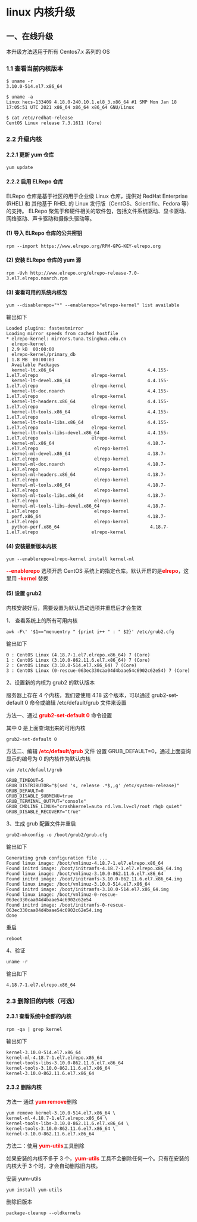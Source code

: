 # linux 内核升级

## 一、在线升级

本升级方法适用于所有 Centos7.x 系列的 OS

### 1.1 查看当前内核版本

```shell
$ uname -r
3.10.0-514.el7.x86_64

$ uname -a
Linux hecs-133409 4.18.0-240.10.1.el8_3.x86_64 #1 SMP Mon Jan 18 17:05:51 UTC 2021 x86_64 x86_64 x86_64 GNU/Linux

$ cat /etc/redhat-release
CentOS Linux release 7.3.1611 (Core)
```

### 2.2 升级内核

#### 2.2.1 更新 yum 仓库

```shell
yum update
```

#### 2.2.2 启用 ELRepo 仓库

ELRepo 仓库是基于社区的用于企业级 Linux 仓库，提供对 RedHat Enterprise (RHEL) 和 其他基于 RHEL 的 Linux 发行版（CentOS、Scientific、Fedora 等）的支持。
ELRepo 聚焦于和硬件相关的软件包，包括文件系统驱动、显卡驱动、网络驱动、声卡驱动和摄像头驱动等。

#### (1) 导入 ELRepo 仓库的公共密钥

```shell
rpm --import https://www.elrepo.org/RPM-GPG-KEY-elrepo.org
```

#### (2) 安装 ELRepo 仓库的 yum 源

```shell
rpm -Uvh http://www.elrepo.org/elrepo-release-7.0-3.el7.elrepo.noarch.rpm
```

#### (3) 查看可用的系统内核包

```shell
yum --disablerepo="*" --enablerepo="elrepo-kernel" list available
```

输出如下

```PlainText
Loaded plugins: fastestmirror
Loading mirror speeds from cached hostfile
* elrepo-kernel: mirrors.tuna.tsinghua.edu.cn
  elrepo-kernel                                                                         | 2.9 kB  00:00:00
  elrepo-kernel/primary_db                                                              | 1.8 MB  00:00:03
  Available Packages
  kernel-lt.x86_64                                   4.4.155-1.el7.elrepo                    elrepo-kernel
  kernel-lt-devel.x86_64                             4.4.155-1.el7.elrepo                    elrepo-kernel
  kernel-lt-doc.noarch                               4.4.155-1.el7.elrepo                    elrepo-kernel
  kernel-lt-headers.x86_64                           4.4.155-1.el7.elrepo                    elrepo-kernel
  kernel-lt-tools.x86_64                             4.4.155-1.el7.elrepo                    elrepo-kernel
  kernel-lt-tools-libs.x86_64                        4.4.155-1.el7.elrepo                    elrepo-kernel
  kernel-lt-tools-libs-devel.x86_64                  4.4.155-1.el7.elrepo                    elrepo-kernel
  kernel-ml.x86_64                                   4.18.7-1.el7.elrepo                     elrepo-kernel
  kernel-ml-devel.x86_64                             4.18.7-1.el7.elrepo                     elrepo-kernel
  kernel-ml-doc.noarch                               4.18.7-1.el7.elrepo                     elrepo-kernel
  kernel-ml-headers.x86_64                           4.18.7-1.el7.elrepo                     elrepo-kernel
  kernel-ml-tools.x86_64                             4.18.7-1.el7.elrepo                     elrepo-kernel
  kernel-ml-tools-libs.x86_64                        4.18.7-1.el7.elrepo                     elrepo-kernel
  kernel-ml-tools-libs-devel.x86_64                  4.18.7-1.el7.elrepo                     elrepo-kernel
  perf.x86_64                                        4.18.7-1.el7.elrepo                     elrepo-kernel
  python-perf.x86_64                                  4.18.7-1.el7.elrepo                    elrepo-kernel
```

#### (4) 安装最新版本内核

```shell
yum --enablerepo=elrepo-kernel install kernel-ml
```

<font color='red'>**\--enablerepo**</font> 选项开启 CentOS 系统上的指定仓库。默认开启的是<font color='red'>**elrepo**</font>，这里用 <font color='red'>**-kernel**</font> 替换

#### (5) 设置 grub2

内核安装好后，需要设置为默认启动选项并重启后才会生效

1、 查看系统上的所有可用内核

```shell
awk -F\' '$1=="menuentry " {print i++ " : " $2}' /etc/grub2.cfg
```

输出如下

```PlainText
0 : CentOS Linux (4.18.7-1.el7.elrepo.x86_64) 7 (Core)
1 : CentOS Linux (3.10.0-862.11.6.el7.x86_64) 7 (Core)
2 : CentOS Linux (3.10.0-514.el7.x86_64) 7 (Core)
3 : CentOS Linux (0-rescue-063ec330caa04d4baae54c6902c62e54) 7 (Core)
```

2、设置新的内核为 grub2 的默认版本

服务器上存在 4 个内核，我们要使用 4.18 这个版本，可以通过 grub2-set-default 0 命令或编辑 /etc/default/grub 文件来设置

方法一、通过 <font color='red'>**grub2-set-default 0**</font> 命令设置

其中 0 是上面查询出来的可用内核

```shell
grub2-set-default 0
```

方法二、编辑 <font color='red'>**/etc/default/grub**</font> 文件
设置 GRUB_DEFAULT=0，通过上面查询显示的编号为 0 的内核作为默认内核

```shell
vim /etc/default/grub
```

```PlainText
GRUB_TIMEOUT=5
GRUB_DISTRIBUTOR="$(sed 's, release .*$,,g' /etc/system-release)"
GRUB_DEFAULT=0
GRUB_DISABLE_SUBMENU=true
GRUB_TERMINAL_OUTPUT="console"
GRUB_CMDLINE_LINUX="crashkernel=auto rd.lvm.lv=cl/root rhgb quiet"
GRUB_DISABLE_RECOVERY="true"
```

3、生成 grub 配置文件并重启

```shell
grub2-mkconfig -o /boot/grub2/grub.cfg
```

输出如下

```PlainText
Generating grub configuration file ...
Found linux image: /boot/vmlinuz-4.18.7-1.el7.elrepo.x86_64
Found initrd image: /boot/initramfs-4.18.7-1.el7.elrepo.x86_64.img
Found linux image: /boot/vmlinuz-3.10.0-862.11.6.el7.x86_64
Found initrd image: /boot/initramfs-3.10.0-862.11.6.el7.x86_64.img
Found linux image: /boot/vmlinuz-3.10.0-514.el7.x86_64
Found initrd image: /boot/initramfs-3.10.0-514.el7.x86_64.img
Found linux image: /boot/vmlinuz-0-rescue-063ec330caa04d4baae54c6902c62e54
Found initrd image: /boot/initramfs-0-rescue-063ec330caa04d4baae54c6902c62e54.img
done
```

重启

```shell
reboot
```

4、验证

```shell
uname -r
```

输出如下

```PlainText
4.18.7-1.el7.elrepo.x86_64
```

### 2.3 删除旧的内核（可选）

#### 2.3.1 查看系统中全部的内核

```shell
rpm -qa | grep kernel
```

输出如下

```PlainText
kernel-3.10.0-514.el7.x86_64
kernel-ml-4.18.7-1.el7.elrepo.x86_64
kernel-tools-libs-3.10.0-862.11.6.el7.x86_64
kernel-tools-3.10.0-862.11.6.el7.x86_64
kernel-3.10.0-862.11.6.el7.x86_64
```

#### 2.3.2 删除内核

方法一 通过 <font color='red'>**yum remove**</font>删除

```shell
yum remove kernel-3.10.0-514.el7.x86_64 \
kernel-ml-4.18.7-1.el7.elrepo.x86_64 \
kernel-tools-libs-3.10.0-862.11.6.el7.x86_64 \
kernel-tools-3.10.0-862.11.6.el7.x86_64 \
kernel-3.10.0-862.11.6.el7.x86_64
```

方法二：使用 <font color='red'>**yum-utils**</font>工具删除

如果安装的内核不多于 3 个，<font color='red'>**yum-utils**</font> 工具不会删除任何一个。只有在安装的内核大于 3 个时，才会自动删除旧内核。

安装 yum-utils

```shell
yum install yum-utils
```

删除旧版本

```shell
package-cleanup --oldkernels
```
